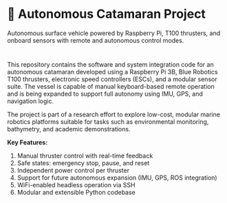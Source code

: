 # 🚤 Autonomous Catamaran Project

Autonomous surface vehicle powered by Raspberry Pi, T100 thrusters, and onboard sensors with remote and autonomous control modes.
#
This repository contains the software and system integration code for an autonomous catamaran developed using a Raspberry Pi 3B, Blue Robotics T100 thrusters, electronic speed controllers (ESCs), and a modular sensor suite. The vessel is capable of manual keyboard-based remote operation and is being expanded to support full autonomy using IMU, GPS, and navigation logic.

The project is part of a research effort to explore low-cost, modular marine robotics platforms suitable for tasks such as environmental monitoring, bathymetry, and academic demonstrations.

**Key Features:**
1. Manual thruster control with real-time feedback
2. Safe states: emergency stop, pause, and reset
3. Independent power control per thruster
4. Support for future autonomous expansion (IMU, GPS, ROS integration)
5. WiFi-enabled headless operation via SSH
6. Modular and extensible Python codebase
